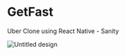 # GetFast
Uber Clone using React Native - Sanity

![Untitled design](https://user-images.githubusercontent.com/48122494/226309463-6c286934-15fe-4a95-b17a-481e934e0826.png)

